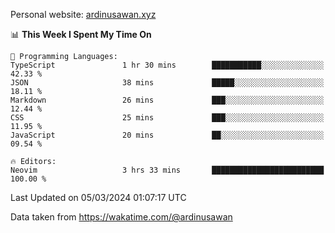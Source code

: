 Personal website: [ardinusawan.xyz](https://ardinusawan.xyz)

<!--START_SECTION:waka-->
📊 **This Week I Spent My Time On** 

```text
💬 Programming Languages: 
TypeScript               1 hr 30 mins        ███████████░░░░░░░░░░░░░░   42.33 % 
JSON                     38 mins             █████░░░░░░░░░░░░░░░░░░░░   18.11 % 
Markdown                 26 mins             ███░░░░░░░░░░░░░░░░░░░░░░   12.44 % 
CSS                      25 mins             ███░░░░░░░░░░░░░░░░░░░░░░   11.95 % 
JavaScript               20 mins             ██░░░░░░░░░░░░░░░░░░░░░░░   09.54 % 

🔥 Editors: 
Neovim                   3 hrs 33 mins       █████████████████████████   100.00 % 
```


 Last Updated on 05/03/2024 01:07:17 UTC
<!--END_SECTION:waka-->
Data taken from https://wakatime.com/@ardinusawan
